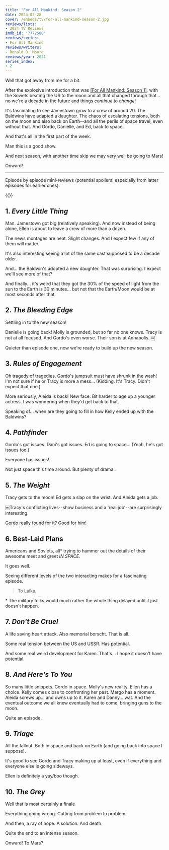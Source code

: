 ```yaml
---
title: "For All Mankind: Season 2"
date: 2024-05-28
cover: /embeds/tv/for-all-mankind-season-2.jpg
reviews/lists:
- 2024 TV Reviews
imdb_id: '7772588'
reviews/series:
- For All Mankind
reviews/writers:
- Ronald D. Moore
reviews/year: 2021
series_index:
- 2
---
```

Well that got away from me for a bit. 

After the explosive introduction that was [[For All Mankind: Season 1]](), with the Soviets beating the US to the moon and all that changed through that... no we're a decade in the future and things *continue to change*!

It's fascinating to see Jamestown grow to a crew of around 20. The Baldwins have adapted a daughter. The chaos of escalating tensions, both on the moon and also back on Earth--and all the perils of space travel, even without that. And Gordo, Danielle, and Ed, back to space. 

And that's all in the first part of the week. 

Man this is a good show. 

And next season, with another time skip we may very well be going to Mars!

Onward!

<!--more-->

- - -

Episode by episode mini-reviews (potential spoilers! especially from latter episodes for earlier ones).

{{<toc>}}

## 1. *Every Little Thing*

Man. Jamestown got big (relatively speaking). And now instead of being alone, Ellen is about to leave a crew of more than a dozen. 

The news montages are neat. Slight changes. And I expect few if any of them will matter. 

It's also interesting seeing a lot of the same cast supposed to be a decade older. 

And... the Baldwin's adopted a new daughter. That was surprising. I expect we'll see more of that?

And finally... it's weird that they got the 30% of the speed of light from the sun to the Earth is 30 minutes... but not that the Earth/Moon would be at most seconds after that. 

## 2. *The Bleeding Edge*

Settling in to the new season!

Danielle is going back! Molly is grounded, but so far no one knows. Tracy is not at all focused. And Gordo's even worse. Their son is at Annapolis. ￼

Quieter than episode one, now we're ready to build up the new season. 

## 3. *Rules of Engagement*

Oh tragedy of tragedies. Gordo's jumpsuit must have shrunk in the wash! I'm not sure if he or Tracy is more a mess... (Kidding. It's Tracy. Didn't expect that one.)

More seriously, Aleida is back! New face. Bit harder to age up a younger actress. I was wondering when they'd get back to that. 

Speaking of... when are they going to fill in how Kelly ended up with the Baldwins? 

## 4. *Pathfinder*

Gordo's got issues. Dani's got issues. Ed is going to space... (Yeah, he's got issues too.)

Everyone has issues!

Not just space this time around. But plenty of drama. 

## 5. *The Weight*

Tracy gets to the moon! Ed gets a slap on the wrist. And Aleida gets a job. 

￼Tracy's conflicting lives--show business and a 'real job'--are surprisingly interesting. 

Gordo really found for it? Good for him!

## 6. Best-Laid Plans

Americans and Soviets, all* trying to hammer out the details of their awesome meet and greet *IN SPACE*. 

It goes well. 

Seeing different levels of the two interacting makes for a fascinating episode. 

> To Laika. 

\* The military folks would much rather the whole thing delayed until it just doesn't happen. 

## 7. *Don't Be Cruel*

A life saving heart attack. Also memorial borscht. That is all. 

Some real tension between the US and USSR. Has potential. 

And some real weird development for Karen. That's... I hope it doesn't have potential. 

## 8. *And Here's To You*

So many little snippets. Gordo in space. Molly's new reality. Ellen has a choice. Kelly comes close to confronting her past. Margo has a moment. Aleida screws up... and owns up to it. Karen and Danny... wat. And the eventual outcome we all knew eventually had to come, bringing guns to the moon. 

Quite an episode. 

## 9. *Triage*

All the fallout. Both in space and back on Earth (and going back into space I suppose). 

It's good to see Gordo and Tracy making up at least, even if everything and everyone else is going sideways. 

Ellen is definitely a yay/boo though. 

## 10. *The Grey*

Well that is most certainly a finale

Everything going wrong. Cutting from problem to problem. 

And then, a ray of hope. A solution. And death. 

Quite the end to an intense season. 

Onward! To Mars?